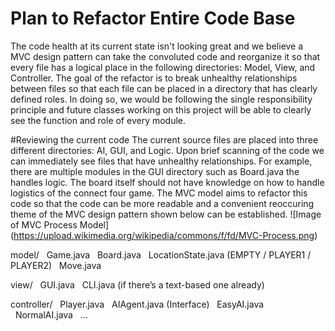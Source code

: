 Plan to Refactor Entire Code Base
=================================
The code health at its current state isn't looking great and we believe a MVC design pattern can take the convoluted code
and reorganize it so that every file has a logical place in the following directories: Model, View, and Controller.
The goal of the refactor is to break unhealthy relationships between files so that each file can be placed in a directory
that has clearly defined roles. In doing so, we would be following the single responsibility principle and future classes 
working on this project will be able to clearly see the function and role of every module.

#Reviewing the current code
The current source files are placed into three different directories: AI, GUI, and Logic. Upon brief scanning of the code
we can immediately see files that have unhealthy relationships. For example, there are multiple modules in the GUI directory
such as Board.java the handles logic. The board itself should not have knowledge on how to handle logistics of the connect 
four game. The MVC model aims to refactor this code so that the code can be more readable and a convenient reoccuring theme 
of the MVC design pattern shown below can be established.
![Image of MVC Process Model]
(https://upload.wikimedia.org/wikipedia/commons/f/fd/MVC-Process.png)

model/
  Game.java
  Board.java
  LocationState.java (EMPTY / PLAYER1 / PLAYER2)
  Move.java

view/
  GUI.java
  CLI.java (if there’s a text-based one already)

controller/
  Player.java
  AIAgent.java (Interface)
  EasyAI.java
  NormalAI.java
  …
